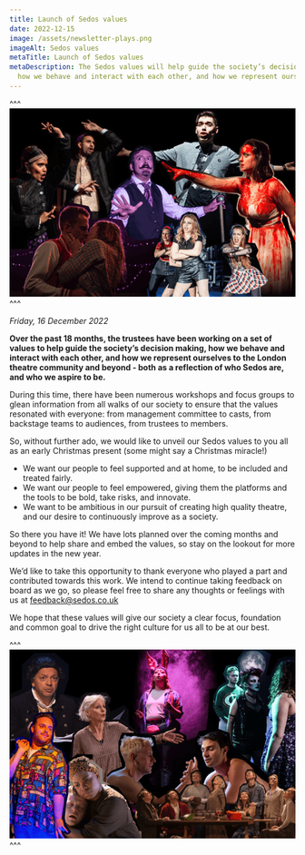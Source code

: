 ```yaml
---
title: Launch of Sedos values
date: 2022-12-15
image: /assets/newsletter-plays.png
imageAlt: Sedos values
metaTitle: Launch of Sedos values
metaDescription: The Sedos values will help guide the society’s decision making,
  how we behave and interact with each other, and how we represent ourselves
---
```

^^^
![Sedos values](/assets/newsletter-musicals.png)
^^^ 

*Friday, 16 December 2022*

**Over the past 18 months, the trustees have been working on a set of values to help guide the society’s decision making, how we behave and interact with each other, and how we represent ourselves to the London theatre community and beyond - both as a reflection of who Sedos are, and who we aspire to be.**

During this time, there have been numerous workshops and focus groups to glean information from all walks of our society to ensure that the values resonated with everyone: from management committee to casts, from backstage teams to audiences, from trustees to members.

So, without further ado, we would like to unveil our Sedos values to you all as an early Christmas present (some might say a Christmas miracle!)

* We want our people to feel supported and at home, to be included and treated fairly.
* We want our people to feel empowered, giving them the platforms and the tools to be bold, take risks, and innovate.
* We want to be ambitious in our pursuit of creating high quality theatre, and our desire to continuously improve as a society.

So there you have it! We have lots planned over the coming months and beyond to help share and embed the values, so stay on the lookout for more updates in the new year.

We’d like to take this opportunity to thank everyone who played a part and contributed towards this work. We intend to continue taking feedback on board as we go, so please feel free to share any thoughts or feelings with us at [feedback@sedos.co.uk](mailto:feedback@sedos.co.uk) 

We hope that these values will give our society a clear focus, foundation and common goal to drive the right culture for us all to be at our best.

^^^
![Sedos values](/assets/newsletter-plays.png)
^^^